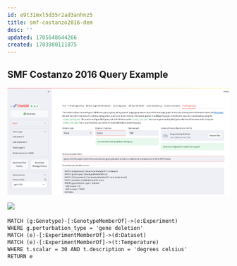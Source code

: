 ```yaml
---
id: e9t31mxl5d35r2ad3anhnz5
title: smf-costanzo2016-dem
desc: ''
updated: 1705648644266
created: 1703980111875
---
```


## SMF Costanzo 2016 Query Example

![](./assets/images/ChatGSE.smf-costanzo2016-demo.md.query-example.png)

![](./assets/images/ChatGSE-query-example.gif)

```Cypher
MATCH (g:Genotype)-[:GenotypeMemberOf]->(e:Experiment)
WHERE g.perturbation_type = 'gene deletion'
MATCH (e)-[:ExperimentMemberOf]->(d:Dataset)
MATCH (e)-[:ExperimentMemberOf]->(t:Temperature)
WHERE t.scalar = 30 AND t.description = 'degrees celsius'
RETURN e
```
